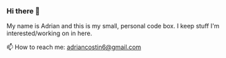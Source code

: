 ### Hi there 👋

My name is Adrian and this is my small, personal code box. I keep stuff I'm interested/working on in here.

📫 How to reach me: adriancostin6@gmail.com

<!--
**adriancostin6/adriancostin6** is a ✨ _special_ ✨ repository because its `README.md` (this file) appears on your GitHub profile.

Here are some ideas to get you started:

- 🔭 I’m currently working on ...
- 🌱 I’m currently learning ...
- 👯 I’m looking to collaborate on ...
- 🤔 I’m looking for help with ...
- 💬 Ask me about ...
- 📫 How to reach me: ...
- 😄 Pronouns: ...
- ⚡ Fun fact: ...
-->
